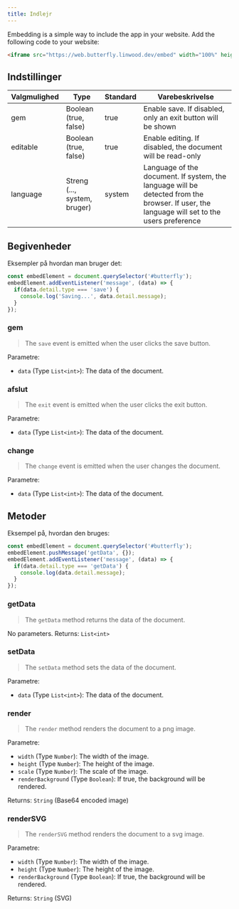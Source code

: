 ```yaml
---
title: Indlejr
---
```


Embedding is a simple way to include the app in your website.
Add the following code to your website:

```html
<iframe src="https://web.butterfly.linwood.dev/embed" width="100%" height="500px" allowtransparency="true"></iframe>
```

## Indstillinger

| Valgmulighed | Type                                                                                            | Standard | Varebeskrivelse                                                                                                                                                             |
| ------------ | ----------------------------------------------------------------------------------------------- | -------- | --------------------------------------------------------------------------------------------------------------------------------------------------------------------------- |
| gem          | Boolean (true, false)                                                        | true     | Enable save. If disabled, only an exit button will be shown                                                                                                 |
| editable     | Boolean (true, false)                                                        | true     | Enable editing. If disabled, the document will be read-only                                                                                                 |
| language     | Streng (..., system, bruger) | system   | Language of the document. If system, the language will be detected from the browser. If user, the language will set to the users preference |

## Begivenheder

Eksempler på hvordan man bruger det:

```javascript
const embedElement = document.querySelector('#butterfly');
embedElement.addEventListener('message', (data) => {
  if(data.detail.type === 'save') {
    console.log('Saving...', data.detail.message);
  }
});
```

### gem

> The `save` event is emitted when the user clicks the save button.

Parametre:

- `data` (Type `List<int>`): The data of the document.

### afslut

> The `exit` event is emitted when the user clicks the exit button.

Parametre:

- `data` (Type `List<int>`): The data of the document.

### change

> The `change` event is emitted when the user changes the document.

Parametre:

- `data` (Type `List<int>`): The data of the document.

## Metoder

Eksempel på, hvordan den bruges:

```javascript
const embedElement = document.querySelector('#butterfly');
embedElement.pushMessage('getData', {});
embedElement.addEventListener('message', (data) => {
  if(data.detail.type === 'getData') {
    console.log(data.detail.message);
  }
});
```

### getData

> The `getData` method returns the data of the document.

No parameters.
Returns: `List<int>`

### setData

> The `setData` method sets the data of the document.

Parametre:

- `data` (Type `List<int>`): The data of the document.

### render

> The `render` method renders the document to a png image.

Parametre:

- `width` (Type `Number`): The width of the image.
- `height` (Type `Number`): The height of the image.
- `scale` (Type `Number`): The scale of the image.
- `renderBackground` (Type `Boolean`): If true, the background will be rendered.

Returns: `String` (Base64 encoded image)

### renderSVG

> The `renderSVG` method renders the document to a svg image.

Parametre:

- `width` (Type `Number`): The width of the image.
- `height` (Type `Number`): The height of the image.
- `renderBackground` (Type `Boolean`): If true, the background will be rendered.

Returns: `String` (SVG)
